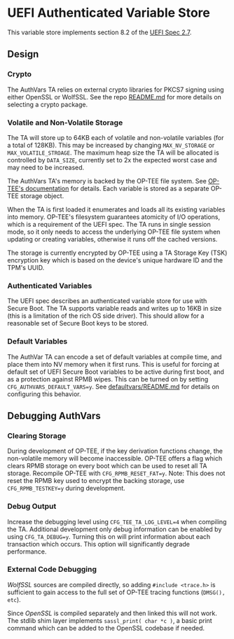 UEFI Authenticated Variable Store
===========

This variable store implements section 8.2 of the [UEFI Spec 2.7](https://uefi.org/sites/default/files/resources/UEFI%20Spec%202_7_B.pdf).


## Design

### Crypto

The AuthVars TA relies on external crypto libraries for PKCS7 signing using either OpenSSL or WolfSSL. See the repo [README.md](../../../README.md#3-crypto-options) for more details on selecting a crypto package.

### Volatile and Non-Volatile Storage

The TA will store up to 64KB each of volatile and non-volatile variables (for a total of 128KB). This may be increased by changing `MAX_NV_STORAGE` or `MAX_VOLATILE_STROAGE`. The maximum heap size the TA will be allocated is controlled by `DATA_SIZE`, currently set to 2x the expected worst case and may need to be increased.

The AuthVars TA's memory is backed by the OP-TEE file system. See [OP-TEE's documentation](https://optee.readthedocs.io/architecture/secure_storage.html) for details. Each variable is stored as a separate OP-TEE storage object.

When the TA is first loaded it enumerates and loads all its existing variables into memory. OP-TEE's filesystem guarantees atomicity of I/O operations, which is a requirement of the UEFI spec. The TA runs in single session mode, so it only needs to access the underlying OP-TEE file system when updating or creating variables, otherwise it runs off the cached versions.

The storage is currently encrypted by OP-TEE using a TA Storage Key (TSK) encryption key which is based on the device's unique hardware ID and the TPM's UUID.

### Authenticated Variables

The UEFI spec describes an authenticated variable store for use with Secure Boot. The TA supports variable reads and writes up to 16KB in size (this is a limitation of the rich OS side driver). This should allow for a reasonable set of Secure Boot keys to be stored.

### Default Variables

The AuthVar TA can encode a set of default variables at compile time, and place them into NV memory when it first runs. This is useful for forcing at default set of UEFI Secure Boot variables to be active during first boot, and as a protection against RPMB wipes. This can be turned on by setting `CFG_AUTHVARS_DEFAULT_VARS=y`. See [defaultvars/README.md](./defaultvars/README.md) for details on configuring this behavior.

## Debugging AuthVars

### Clearing Storage

During development of OP-TEE, if the key derivation functions change, the non-volatile memory will become inaccessible. OP-TEE offers a flag which clears RPMB storage on every boot which can be used to reset all TA storage. Recompile OP-TEE with `CFG_RPMB_RESET_FAT=y`. Note: This does not reset the RPMB key used to encrypt the backing storage, use `CFG_RPMB_TESTKEY=y` during development.

### Debug Output

Increase the debugging level using `CFG_TEE_TA_LOG_LEVEL=4` when compiling the TA. Additional development only debug information can be enabled by using `CFG_TA_DEBUG=y`. Turning this on will print information about each transaction which occurs. This option will significantly degrade performance.

### External Code Debugging

*WolfSSL* sources are compiled directly, so adding `#include <trace.h>` is sufficient to gain access to the full set of OP-TEE tracing functions (`DMSG(), etc`).

Since *OpenSSL* is compiled separately and then linked this will not work. The stdlib shim layer implements `sassl_print( char *c )`, a basic print command which can be added to the OpenSSL codebase if needed.
